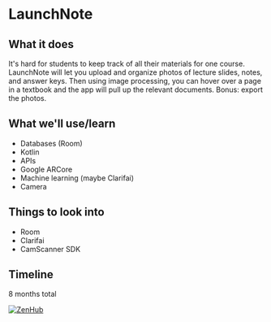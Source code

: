 # LaunchNote

## What it does
It's hard for students to keep track of all their materials for one course. LaunchNote will let you upload and organize photos of lecture slides, notes, and answer keys. Then using image processing, you can hover over a page in a textbook and the app will pull up the relevant documents. Bonus: export the photos.

## What we'll use/learn
* Databases (Room)
* Kotlin
* APIs
* Google ARCore
* Machine learning (maybe Clarifai)
* Camera

## Things to look into
* Room
* Clarifai
* CamScanner SDK

## Timeline
8 months total

[![ZenHub](https://raw.githubusercontent.com/ZenHubIO/support/master/zenhub-badge.png)](https://zenhub.com)
